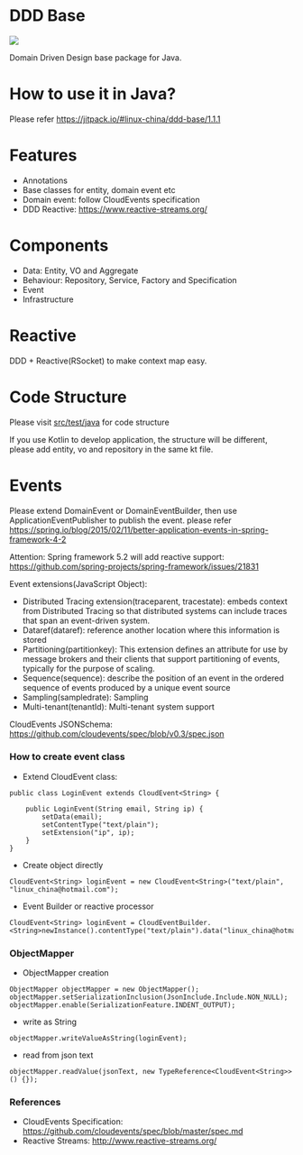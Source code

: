 DDD Base
========
[![](https://jitpack.io/v/linux-china/ddd-base.svg)](https://jitpack.io/#linux-china/ddd-base)

Domain Driven Design base package for Java.

# How to use it in Java?

Please refer https://jitpack.io/#linux-china/ddd-base/1.1.1

# Features

* Annotations
* Base classes for entity, domain event etc
* Domain event: follow CloudEvents specification
* DDD Reactive: https://www.reactive-streams.org/

# Components

* Data: Entity, VO and Aggregate
* Behaviour: Repository, Service, Factory and Specification
* Event
* Infrastructure

# Reactive

DDD + Reactive(RSocket) to make context map easy.

# Code Structure

Please visit [src/test/java](https://github.com/linux-china/ddd-base/tree/master/src/test/java/org/mvnsearch/demo/domain) for code structure

If you use Kotlin to develop application, the structure will be different, please add entity, vo and repository in the same kt file.

# Events

Please extend DomainEvent or DomainEventBuilder, then use ApplicationEventPublisher to publish the event.
please refer https://spring.io/blog/2015/02/11/better-application-events-in-spring-framework-4-2

Attention: Spring framework 5.2 will add reactive support:  https://github.com/spring-projects/spring-framework/issues/21831

Event extensions(JavaScript Object):

* Distributed Tracing extension(traceparent, tracestate):  embeds context from Distributed Tracing so that distributed systems can include traces that span an event-driven system.
* Dataref(dataref): reference another location where this information is stored
* Partitioning(partitionkey): This extension defines an attribute for use by message brokers and their clients that support partitioning of events, typically for the purpose of scaling.
* Sequence(sequence): describe the position of an event in the ordered sequence of events produced by a unique event source
* Sampling(sampledrate): Sampling
* Multi-tenant(tenantId): Multi-tenant system support

CloudEvents JSONSchema: https://github.com/cloudevents/spec/blob/v0.3/spec.json

### How to create event class

* Extend CloudEvent class:
```
public class LoginEvent extends CloudEvent<String> {

    public LoginEvent(String email, String ip) {
        setData(email);
        setContentType("text/plain");
        setExtension("ip", ip);
    }
}
```

* Create object directly
```
CloudEvent<String> loginEvent = new CloudEvent<String>("text/plain", "linux_china@hotmail.com");
```

* Event Builder or reactive processor

```
CloudEvent<String> loginEvent = CloudEventBuilder.<String>newInstance().contentType("text/plain").data("linux_china@hotmail.com").build();
```

### ObjectMapper

* ObjectMapper creation
```
ObjectMapper objectMapper = new ObjectMapper();
objectMapper.setSerializationInclusion(JsonInclude.Include.NON_NULL);
objectMapper.enable(SerializationFeature.INDENT_OUTPUT);
```

* write as String
```
objectMapper.writeValueAsString(loginEvent);
```

* read from json text
```
objectMapper.readValue(jsonText, new TypeReference<CloudEvent<String>>() {});
```

### References

* CloudEvents Specification: https://github.com/cloudevents/spec/blob/master/spec.md
* Reactive Streams: http://www.reactive-streams.org/
